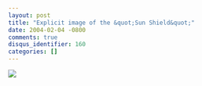```yaml
---
layout: post
title: "Explicit image of the &quot;Sun Shield&quot;"
date: 2004-02-04 -0800
comments: true
disqus_identifier: 160
categories: []
---
```

![](/images/SunRing.JPG)


